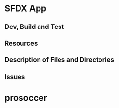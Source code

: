 # SFDX App

## Dev, Build and Test

## Resources

## Description of Files and Directories

## Issues
# prosoccer
